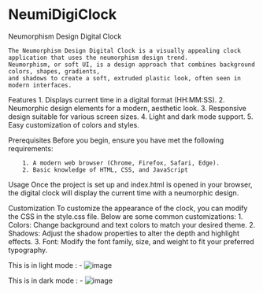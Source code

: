 # NeumiDigiClock
Neumorphism Design Digital Clock

    The Neumorphism Design Digital Clock is a visually appealing clock application that uses the neumorphism design trend. 
    Neumorphism, or soft UI, is a design approach that combines background colors, shapes, gradients,
    and shadows to create a soft, extruded plastic look, often seen in modern interfaces.

Features
    1. Displays current time in a digital format (HH:MM:SS).
    2. Neumorphic design elements for a modern, aesthetic look.
    3. Responsive design suitable for various screen sizes.
    4. Light and dark mode support.
    5. Easy customization of colors and styles.

Prerequisites
    Before you begin, ensure you have met the following requirements:

        1. A modern web browser (Chrome, Firefox, Safari, Edge).
        2. Basic knowledge of HTML, CSS, and JavaScript

Usage
    Once the project is set up and index.html is opened in your browser, the digital clock will display the current time with a neumorphic design.

Customization
    To customize the appearance of the clock, you can modify the CSS in the style.css file. Below are some common customizations:
        1. Colors: Change background and text colors to match your desired theme.
        2. Shadows: Adjust the shadow properties to alter the depth and highlight effects.
        3. Font: Modify the font family, size, and weight to fit your preferred typography.

This is in light mode : -
![image](https://github.com/Shubh12-577/NeumiDigiClock/assets/86088965/36283657-363c-4605-94b3-04e363566b1f)

This is in dark mode : -
![image](https://github.com/Shubh12-577/NeumiDigiClock/assets/86088965/9e081d80-c100-41bd-b8e5-a7e7daefc478)
